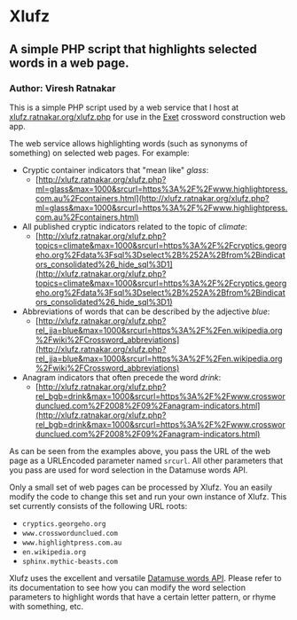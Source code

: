 # Xlufz

## A simple PHP script that highlights selected words in a web page.

### Author: Viresh Ratnakar

This is a simple PHP script used by a web service that I host at
[xlufz.ratnakar.org/xlufz.php](http://xlufz.ratnakar.org/xlufz.php) for use
in the [Exet](http://exet.app) crossword construction web app.

The web service allows highlighting words (such as synonyms of something)
on selected web pages. For example:

- Cryptic container indicators that "mean like" <i>glass</i>:
  - [http://xlufz.ratnakar.org/xlufz.php?ml=glass&max=1000&srcurl=https%3A%2F%2Fwww.highlightpress.com.au%2Fcontainers.html](http://xlufz.ratnakar.org/xlufz.php?ml=glass&max=1000&srcurl=https%3A%2F%2Fwww.highlightpress.com.au%2Fcontainers.html)
- All published cryptic indicators related to the topic of <i>climate</i>:
  - [http://xlufz.ratnakar.org/xlufz.php?topics=climate&max=1000&srcurl=https%3A%2F%2Fcryptics.georgeho.org%2Fdata%3Fsql%3Dselect%2B%252A%2Bfrom%2Bindicators_consolidated%26_hide_sql%3D1](http://xlufz.ratnakar.org/xlufz.php?topics=climate&max=1000&srcurl=https%3A%2F%2Fcryptics.georgeho.org%2Fdata%3Fsql%3Dselect%2B%252A%2Bfrom%2Bindicators_consolidated%26_hide_sql%3D1)
- Abbreviations of words that can be described by the adjective <i>blue</i>:
  - [http://xlufz.ratnakar.org/xlufz.php?rel_jja=blue&max=1000&srcurl=https%3A%2F%2Fen.wikipedia.org%2Fwiki%2FCrossword_abbreviations](http://xlufz.ratnakar.org/xlufz.php?rel_jja=blue&max=1000&srcurl=https%3A%2F%2Fen.wikipedia.org%2Fwiki%2FCrossword_abbreviations)
- Anagram indicators that often precede the word <i>drink</i>:
  - [http://xlufz.ratnakar.org/xlufz.php?rel_bgb=drink&max=1000&srcurl=https%3A%2F%2Fwww.crosswordunclued.com%2F2008%2F09%2Fanagram-indicators.html](http://xlufz.ratnakar.org/xlufz.php?rel_bgb=drink&max=1000&srcurl=https%3A%2F%2Fwww.crosswordunclued.com%2F2008%2F09%2Fanagram-indicators.html)


As can be seen from the examples above, you pass the URL of the web page
as a URLEncoded parameter named `srcurl`. All other parameters
that you pass are used for word selection in the Datamuse words API.

Only a small set of web pages can be processed by Xlufz. You an easily
modify the code to change this set and run your own instance of Xlufz.
This set currently consists of the following URL roots:

- `cryptics.georgeho.org`
- `www.crosswordunclued.com`
- `www.highlightpress.com.au`
- `en.wikipedia.org`
- `sphinx.mythic-beasts.com`

Xlufz uses the excellent and versatile
[Datamuse words API](https://www.datamuse.com/api/).
Please refer to its documentation to see how you can modify the word selection
parameters to highlight words that have a certain letter pattern, or rhyme
with something, etc.
